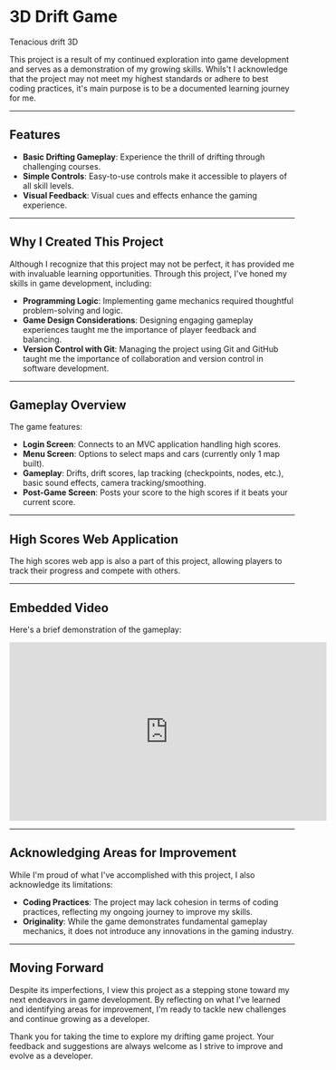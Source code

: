 # 3D Drift Game
Tenacious drift 3D

This project is a result of my continued exploration into game development and serves as a demonstration of my growing skills. Whils't I acknowledge that the project may not meet my highest standards or adhere to best coding practices, it's main purpose is to be a documented learning journey for me.

---

## Features

- **Basic Drifting Gameplay**: Experience the thrill of drifting through challenging courses.
- **Simple Controls**: Easy-to-use controls make it accessible to players of all skill levels.
- **Visual Feedback**: Visual cues and effects enhance the gaming experience.

---

## Why I Created This Project

Although I recognize that this project may not be perfect, it has provided me with invaluable learning opportunities. Through this project, I've honed my skills in game development, including:

- **Programming Logic**: Implementing game mechanics required thoughtful problem-solving and logic.
- **Game Design Considerations**: Designing engaging gameplay experiences taught me the importance of player feedback and balancing.
- **Version Control with Git**: Managing the project using Git and GitHub taught me the importance of collaboration and version control in software development.

---

## Gameplay Overview

The game features:

- **Login Screen**: Connects to an MVC application handling high scores.
- **Menu Screen**: Options to select maps and cars (currently only 1 map built).
- **Gameplay**: Drifts, drift scores, lap tracking (checkpoints, nodes, etc.), basic sound effects, camera tracking/smoothing.
- **Post-Game Screen**: Posts your score to the high scores if it beats your current score.

---

## High Scores Web Application

The high scores web app is also a part of this project, allowing players to track their progress and compete with others.

---

## Embedded Video

Here's a brief demonstration of the gameplay:

<iframe width="560" height="315" src="https://www.youtube.com/embed/VIDEO_ID" frameborder="0" allow="accelerometer; autoplay; clipboard-write; encrypted-media; gyroscope; picture-in-picture" allowfullscreen></iframe>

---

## Acknowledging Areas for Improvement

While I'm proud of what I've accomplished with this project, I also acknowledge its limitations:

- **Coding Practices**: The project may lack cohesion in terms of coding practices, reflecting my ongoing journey to improve my skills.
- **Originality**: While the game demonstrates fundamental gameplay mechanics, it does not introduce any innovations in the gaming industry.

---

## Moving Forward

Despite its imperfections, I view this project as a stepping stone toward my next endeavors in game development. By reflecting on what I've learned and identifying areas for improvement, I'm ready to tackle new challenges and continue growing as a developer.

Thank you for taking the time to explore my drifting game project. Your feedback and suggestions are always welcome as I strive to improve and evolve as a developer.
